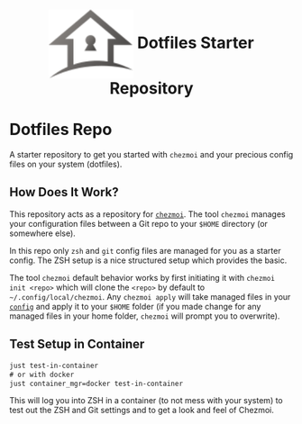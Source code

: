 <h1 align="center">
    <img src="docs/logo.svg" style="width:150px" align="center"/>
    Dotfiles Starter Repository
    <br>
</h1>

# Dotfiles Repo

A starter repository to get you started with `chezmoi` and your precious config
files on your system (dotfiles).

## How Does It Work?

This repository acts as a repository for [`chezmoi`](https://www.chezmoi.io).
The tool `chezmoi` manages your configuration files between a Git repo to your
`$HOME` directory (or somewhere else).

In this repo only `zsh` and `git` config files are managed for you as a starter
config. The ZSH setup is a nice structured setup which provides the basic.

The tool `chezmoi` default behavior works by first initiating it with
`chezmoi init <repo>` which will clone the `<repo>` by default to
`~/.config/local/chezmoi`. Any `chezmoi apply` will take managed files in your
[`config`](./config) and apply it to your `$HOME` folder (if you made change for
any managed files in your home folder, `chezmoi` will prompt you to overwrite).

## Test Setup in Container

```shell
just test-in-container
# or with docker
just container_mgr=docker test-in-container
```

This will log you into ZSH in a container (to not mess with your system) to test
out the ZSH and Git settings and to get a look and feel of Chezmoi.
